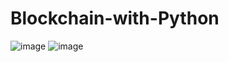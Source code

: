 # Blockchain-with-Python

![image](https://user-images.githubusercontent.com/101014324/179577194-827e7ce1-e12e-4a73-9bee-cf34326223e7.png)
![image](https://user-images.githubusercontent.com/101014324/179578514-1cc44ecb-8d8e-48a3-b1e5-1b1df87c9dfb.png)
